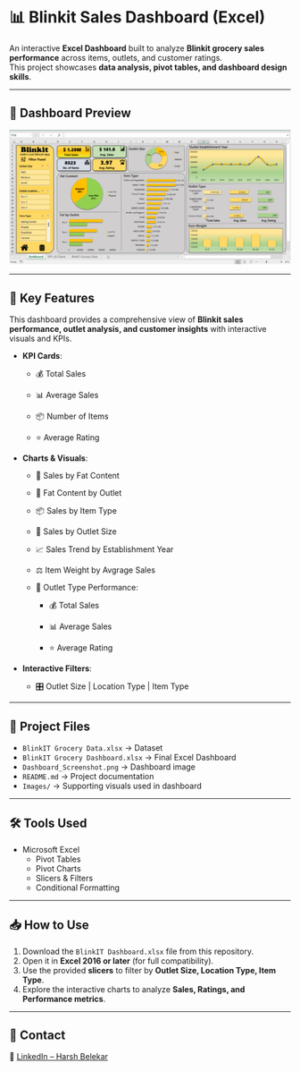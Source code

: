 # 📊 Blinkit Sales Dashboard (Excel)

An interactive **Excel Dashboard** built to analyze **Blinkit grocery sales performance** across items, outlets, and customer ratings.  
This project showcases **data analysis, pivot tables, and dashboard design skills**.

---

## 📸 Dashboard Preview

![Dashboard Screenshot](Dashboard_Screenshot.png)

---

## 🚀 Key Features  
This dashboard provides a comprehensive view of **Blinkit sales performance, outlet analysis, and customer insights** with interactive visuals and KPIs.  


- **KPI Cards**:

  - 💰 Total Sales

  - 📊 Average Sales

  - 📦 Number of Items

  - ⭐ Average Rating

- **Charts & Visuals**:

  - 🥤 Sales by Fat Content

  - 🏪 Fat Content by Outlet

  - 📦 Sales by Item Type

  - 🏬 Sales by Outlet Size

  - 📈 Sales Trend by Establishment Year

  - ⚖️ Item Weight by Avgrage Sales

  - 🏪 Outlet Type Performance:

    - 💰 Total Sales

    - 📊 Average Sales

    - ⭐ Average Rating

- **Interactive Filters**:

     - 🎛️ Outlet Size | Location Type | Item Type 

---

## 📂 Project Files

- `BlinkIT Grocery Data.xlsx` → Dataset
- `BlinkIT Grocery Dashboard.xlsx` → Final Excel Dashboard
- `Dashboard_Screenshot.png` → Dashboard image
- `README.md` → Project documentation
- `Images/` → Supporting visuals used in dashboard

---

## 🛠️ Tools Used

- Microsoft Excel
  - Pivot Tables
  - Pivot Charts
  - Slicers & Filters
  - Conditional Formatting

---

## 📥 How to Use

1. Download the `BlinkIT Dashboard.xlsx` file from this repository.  
2. Open it in **Excel 2016 or later** (for full compatibility).  
3. Use the provided **slicers** to filter by **Outlet Size, Location Type, Item Type**.  
4. Explore the interactive charts to analyze **Sales, Ratings, and Performance metrics**.  

---

## 📧 Contact

🔗 [LinkedIn – Harsh Belekar](https://www.linkedin.com/in/harshbelekar)
